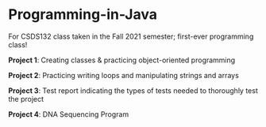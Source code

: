 # Programming-in-Java
For CSDS132 class taken in the Fall 2021 semester; first-ever programming class!

**Project 1**: Creating classes & practicing object-oriented programming

**Project 2**: Practicing writing loops and manipulating strings and arrays

**Project 3**: Test report indicating the types of tests needed to thoroughly test the project

**Project 4**: DNA Sequencing Program
